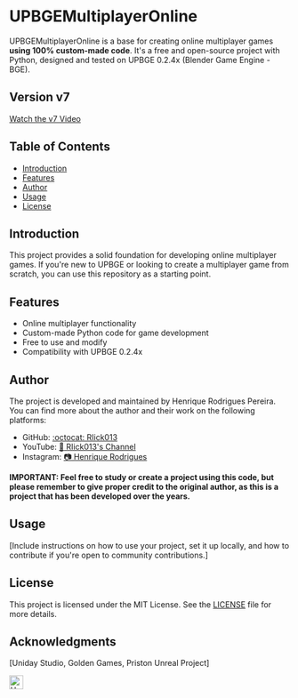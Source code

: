 # UPBGEMultiplayerOnline

UPBGEMultiplayerOnline is a base for creating online multiplayer games **using 100% custom-made code**. It's a free and open-source project with Python, designed and tested on UPBGE 0.2.4x (Blender Game Engine - BGE).

## Version v7
[Watch the v7 Video](https://youtu.be/2FwVr3DZOd4)

## Table of Contents
- [Introduction](#introduction)
- [Features](#features)
- [Author](#author)
- [Usage](#usage)
- [License](#license)

## Introduction

This project provides a solid foundation for developing online multiplayer games. If you're new to UPBGE or looking to create a multiplayer game from scratch, you can use this repository as a starting point.

## Features

- Online multiplayer functionality
- Custom-made Python code for game development
- Free to use and modify
- Compatibility with UPBGE 0.2.4x

## Author

The project is developed and maintained by Henrique Rodrigues Pereira. You can find more about the author and their work on the following platforms:

- GitHub: [:octocat: RIick013](https://github.com/RIick013)
- YouTube: [:movie_camera: RIick013's Channel](https://www.youtube.com/c/RIick013)
- Instagram: [:camera: Henrique Rodrigues](https://www.instagram.com/__henrique.rodrigues__/)

**IMPORTANT: Feel free to study or create a project using this code, but please remember to give proper credit to the original author, as this is a project that has been developed over the years.**

## Usage

[Include instructions on how to use your project, set it up locally, and how to contribute if you're open to community contributions.]

## License

This project is licensed under the MIT License. See the [LICENSE](LICENSE) file for more details.

## Acknowledgments

[Uniday Studio, Golden Games, Priston Unreal Project]

<p align="left">
  <img src="https://avatars.githubusercontent.com/u/49194975?u=6e1cacc4933a669c2729164b63e3d1c2b1e86580&v=4https://avatars.githubusercontent.com/u/49194975?u=6e1cacc4933a669c2729164b63e3d1c2b1e86580&v=4" alt="Henrique, Thx!" width="25" height="25" />
</p>


